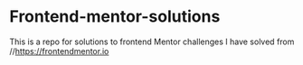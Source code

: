 # Frontend-mentor-solutions
This is a repo for solutions to frontend Mentor challenges I have solved from //https://frontendmentor.io

